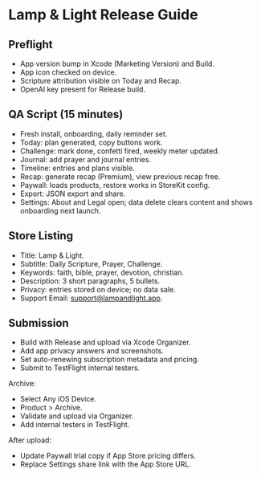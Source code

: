 # Lamp & Light Release Guide

## Preflight
- App version bump in Xcode (Marketing Version) and Build.
- App icon checked on device.
- Scripture attribution visible on Today and Recap.
- OpenAI key present for Release build.

## QA Script (15 minutes)
- Fresh install, onboarding, daily reminder set.
- Today: plan generated, copy buttons work.
- Challenge: mark done, confetti fired, weekly meter updated.
- Journal: add prayer and journal entries.
- Timeline: entries and plans visible.
- Recap: generate recap (Premium), view previous recap free.
- Paywall: loads products, restore works in StoreKit config.
- Export: JSON export and share.
- Settings: About and Legal open; data delete clears content and shows onboarding next launch.

## Store Listing
- Title: Lamp & Light.
- Subtitle: Daily Scripture, Prayer, Challenge.
- Keywords: faith, bible, prayer, devotion, christian.
- Description: 3 short paragraphs, 5 bullets.
- Privacy: entries stored on device; no data sale.
- Support Email: support@lampandlight.app.

## Submission
- Build with Release and upload via Xcode Organizer.
- Add app privacy answers and screenshots.
- Set auto-renewing subscription metadata and pricing.
- Submit to TestFlight internal testers.

Archive:
- Select Any iOS Device.
- Product > Archive.
- Validate and upload via Organizer.
- Add internal testers in TestFlight.

After upload:
- Update Paywall trial copy if App Store pricing differs.
- Replace Settings share link with the App Store URL. 